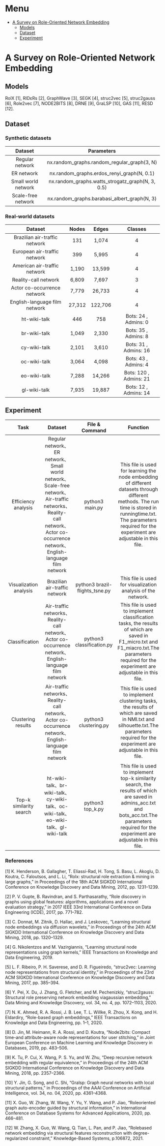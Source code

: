 ﻿# Menu
- [A Survey on Role-Oriented Network Embedding](#role-survey)
    - [Models](#models)
    - [Dataset](#dataset)
    - [Experiment](#experiment)
 
# A Survey on Role-Oriented Network Embedding
## Models 
RolX [1], RIDεRs [2], GraphWave [3], SEGK [4], struc2vec [5], struc2gauss [6], Role2vec [7], NODE2BITS [8], DRNE [9], GraLSP [10], GAS [11], RESD [12].

## Dataset
### Synthetic datasets
| Dataset  | Parameters |
| :----: | :----: | 
| Regular network |  nx.random_graphs.random_regular_graph(3, N) |
| ER network | nx.random_graphs.erdos_renyi_graph(N, 0.1) |
| Small world network | nx.random_graphs.watts_strogatz_graph(N, 3, 0.5) |
| Scale-free network | nx.random_graphs.barabasi_albert_graph(N, 3) |
### Real-world datasets
| Dataset |  Nodes | Edges | Classes |
| :----: | :----: |  :----: | :----: |
| Brazilian air-traffic network | 131 | 1,074 | 4 |
| European air-traffic network | 399 | 5,995 | 4 |
| American air-traffic network | 1,190 | 13,599 | 4 |
| Reality-call network| 6,809 | 7,697 | 3 |
| Actor co-occurrence network | 7,779 | 26,733| 4 |
| English-language film network | 27,312 | 122,706 | 4 |
| ht-wiki-talk | 446 | 758 | Bots: 24 , Admins:  0 |
| br-wiki-talk | 1,049 | 2,330 | Bots: 35 , Admins:  8 |
| cy-wiki-talk | 2,101 | 3,610 | Bots: 31 , Admins: 16 |
| oc-wiki-talk | 3,064 | 4,098 | Bots: 43 , Admins: 4 |
| eo-wiki-talk | 7,288 | 14,266 | Bots: 120 , Admins: 21 |
| gl-wiki-talk | 7,935 | 19,887 | Bots: 12 , Admins: 14 |

## Experiment
| Task |  Dataset | File & Command |  Function |
| :----: | :----: |  :----: |  :----: |
| Efficiency analysis | Regular network、ER network、Small world network、 Scale-free network、Air-traffic networks、Reality-call network、Actor co-occurrence network、English-language film network | python3 main.py| This file is used for learning the node embedding of different datasets through different methods. The run time is stored in runningtime.txt. The parameters required for the experiment are adjustable in this file.| 
| Visualization analysis | Brazilian air-traffic network | python3 brazil-flights_tsne.py | This file is used for visualization analysis of the network. |
| Classification | Air-traffic networks、Reality-call network、Actor co-occurrence network、English-language film network | python3 classification.py | This file is used to implement classification tasks, the results of which are saved in F1_micro.txt and F1_miacro.txt.The parameters required for the experiment are adjustable in this file.|
| Clustering results | Air-traffic networks、Reality-call network、Actor co-occurrence network、English-language film network | python3 clustering.py | This file is used to implement clustering tasks, the results of which are saved in NMI.txt and silhouette.txt.The parameters required for the experiment are adjustable in this file. |
| Top-k similarity search | ht-wiki-talk、br-wiki-talk、cy-wiki-talk、oc-wiki-talk、eo-wiki-talk、gl-wiki-talk | python3 top_k.py | This file is used to implement top-k similarity search, the results of which are saved in admins_acc.txt and bots_acc.txt.The parameters required for the experiment are adjustable in this file. |

### References
[1] K. Henderson, B. Gallagher, T. Eliassi-Rad, H. Tong, S. Basu, L. Akoglu, D. Koutra, C. Faloutsos, and L. Li, “Rolx: structural role extraction & mining in large graphs,” in Proceedings of the 18th ACM SIGKDD International Conference on Knowledge Discovery and Data Mining, 2012, pp. 1231–1239.

[2] P. V. Gupte, B. Ravindran, and S. Parthasarathy, “Role discovery in graphs using global features: algorithms, applications and a novel evaluation strategy,” in 2017 IEEE 33rd International Conference on Data Engineering (ICDE), 2017, pp. 771–782.

[3] C. Donnat, M. Zitnik, D. Hallac, and J. Leskovec, “Learning structural node embeddings via diffusion wavelets,” in Proceedings of the 24th ACM SIGKDD International Conference on Knowledge Discovery and Data Mining, 2018, pp. 1320–1329.

[4] G. Nikolentzos and M. Vazirgiannis, “Learning structural node representations using graph kernels,” IEEE Transactions on Knowledge and Data Engineering, 2019.

[5] L. F. Ribeiro, P. H. Saverese, and D. R. Figueiredo, “struc2vec: Learning node representations from structural identity,” in Proceedings of the 23rd ACM SIGKDD International Conference on Knowledge Discovery and Data Mining, 2017, pp. 385–394.

[6] Y. Pei, X. Du, J. Zhang, G. Fletcher, and M. Pechenizkiy, “struc2gauss: Structural role preserving network embedding viagaussian embedding,” Data Mining and Knowledge Discovery, vol. 34, no. 4, pp. 1072–1103, 2020.

[7] N. K. Ahmed, R. A. Rossi, J. B. Lee, T. L. Willke, R. Zhou, X. Kong, and H. Eldardiry, “Role-based graph embeddings,” IEEE Transactions on Knowledge and Data Engineering, pp. 1–1, 2020. 

[8] D. Jin, M. Heimann, R. A. Rossi, and D. Koutra, “Node2bits: Compact time-and attribute-aware node representations for user stitching,” in Joint European Conference on Machine Learning and Knowledge Discovery in Databases, 2019, pp. 483–506. 

[9] K. Tu, P. Cui, X. Wang, P. S. Yu, and W. Zhu, “Deep recursive network embedding with regular equivalence,” in Proceedings of the 24th ACM SIGKDD International Conference on Knowledge Discovery and Data Mining, 2018, pp. 2357–2366.

[10] Y. Jin, G. Song, and C. Shi, “Gralsp: Graph neural networks with local structural patterns,” in Proceedings of the AAAI Conference on Artificial Intelligence, vol. 34, no. 04, 2020, pp. 4361–4368.

[11] X. Guo, W. Zhang, W. Wang, Y. Yu, Y. Wang, and P. Jiao, “Roleoriented graph auto-encoder guided by structural information,” in International Conference on Database Systems for Advanced Applications, 2020, pp. 466–481.

[12] W. Zhang, X. Guo, W. Wang, Q. Tian, L. Pan, and P. Jiao, “Rolebased network embedding via structural features reconstruction with degree-regularized constraint,” Knowledge-Based Systems, p.106872, 2021.
